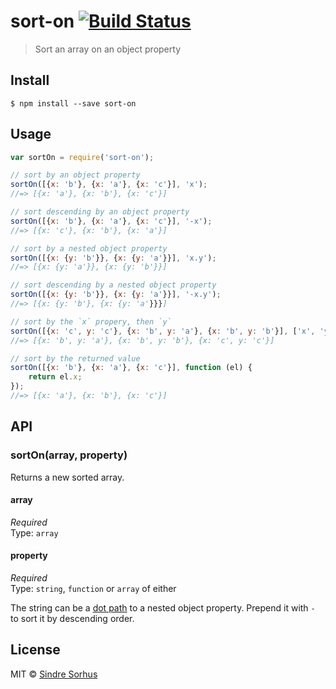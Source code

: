 # sort-on [![Build Status](https://travis-ci.org/sindresorhus/sort-on.svg?branch=master)](https://travis-ci.org/sindresorhus/sort-on)

> Sort an array on an object property


## Install

```
$ npm install --save sort-on
```


## Usage

```js
var sortOn = require('sort-on');

// sort by an object property
sortOn([{x: 'b'}, {x: 'a'}, {x: 'c'}], 'x');
//=> [{x: 'a'}, {x: 'b'}, {x: 'c'}]

// sort descending by an object property
sortOn([{x: 'b'}, {x: 'a'}, {x: 'c'}], '-x');
//=> [{x: 'c'}, {x: 'b'}, {x: 'a'}]

// sort by a nested object property
sortOn([{x: {y: 'b'}}, {x: {y: 'a'}}], 'x.y');
//=> [{x: {y: 'a'}}, {x: {y: 'b'}}]

// sort descending by a nested object property
sortOn([{x: {y: 'b'}}, {x: {y: 'a'}}], '-x.y');
//=> [{x: {y: 'b'}, {x: {y: 'a'}}}]

// sort by the `x` propery, then `y`
sortOn([{x: 'c', y: 'c'}, {x: 'b', y: 'a'}, {x: 'b', y: 'b'}], ['x', 'y']);
//=> [{x: 'b', y: 'a'}, {x: 'b', y: 'b'}, {x: 'c', y: 'c'}]

// sort by the returned value
sortOn([{x: 'b'}, {x: 'a'}, {x: 'c'}], function (el) {
	return el.x;
});
//=> [{x: 'a'}, {x: 'b'}, {x: 'c'}]
```


## API

### sortOn(array, property)

Returns a new sorted array.

#### array

*Required*  
Type: `array`

#### property

*Required*  
Type: `string`, `function` or `array` of either

The string can be a [dot path](https://github.com/sindresorhus/dot-prop) to a nested object property. Prepend it with `-` to sort it by descending order.


## License

MIT © [Sindre Sorhus](http://sindresorhus.com)
